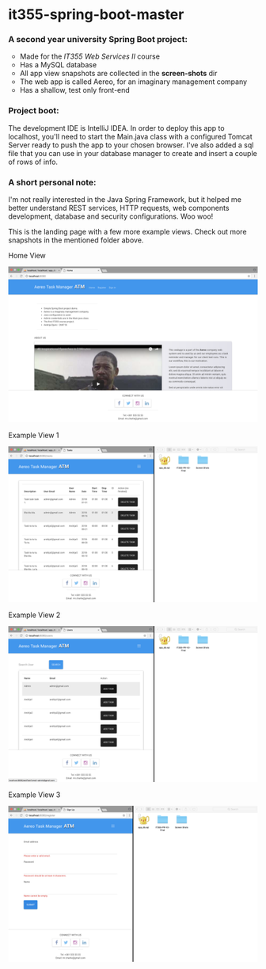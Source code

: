 # it355-spring-boot-master
<h3>A second year university Spring Boot project:</h3>
<ul style="list-style-type:circle">
  <li>Made for the <i>IT355 Web Services II</i> course</li>
  <li>Has a MySQL database</li>
  <li>All app view snapshots are collected in the <b>screen-shots</b> dir</li>
  <li>The web app is called Aereo, for an imaginary management company</li>
  <li>Has a shallow, test only front-end</li>
</ul>
<h3>Project boot:</h3>
<p>The development IDE is IntelliJ IDEA. In order to deploy this app to localhost,
you'll need to start the Main.java class with a configured Tomcat Server ready to push the app to your
chosen browser. I've also added a sql file that you can use in your database manager to create and 
insert a couple of rows of info.</p>
<h3>A short personal note:</h3>
<p>I'm not really interested in the Java Spring Framework, but it helped me better understand REST services,
HTTP requests, web components development, database and security configurations. Woo woo!</p>
<p>This is the landing page with a few more example views. Check out more snapshots in the mentioned folder above.</p>
<p>Home View</p>
<img src="screen-shots/landing-page.png" alt="Landing Page">
<p>Example View 1</p>
<img src="screen-shots/example-view-1.png" alt="Example View 1">
<p>Example View 2</p>
<img src="screen-shots/example-view-2.png" alt="Example View 2">
<p>Example View 3</p>
<img src="screen-shots/example-view-3.png" alt="Example View 3">
